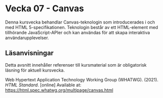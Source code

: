 # Vecka 07 - Canvas

Denna kursvecka behandlar Canvas-teknologin som introducerades i och med HTML 5-specifikationen. Teknologin består av ett HTML-element med tillhörande JavaScript-APIer och kan användas för att skapa interaktiva användarupplevelser.

## Läsanvisningar

Detta avsnitt innehåller referenser till kursmaterial som är obligatorisk läsning för aktuell kursvecka.

Web Hypertext Application Technology Working Group (WHATWG). (2021). *HTML Standard*. [online] Available at: https://html.spec.whatwg.org/multipage/canvas.html